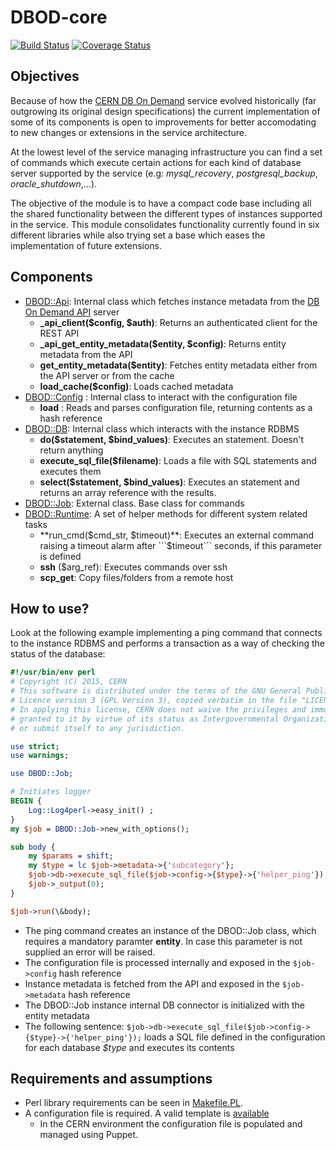 # DBOD-core

[![Build Status](https://travis-ci.org/cerndb/DBOD-core.svg?branch=master)](https://travis-ci.org/cerndb/DBOD-core)
[![Coverage Status](https://coveralls.io/repos/cerndb/DBOD-core/badge.svg)](https://coveralls.io/r/cerndb/DBOD-core)

## Objectives

Because of how the [CERN DB On Demand](http://information-technology.web.cern.ch/services/database-on-demand)
service evolved historically (far outgrowing its original design specifications) 
the current implementation of some of its components is open to improvements for 
better accomodating to new changes or extensions in the service architecture.

At the lowest level of the service managing infrastructure you can find a set of 
commands which execute certain actions for each kind of database server 
supported by the service (e.g: *mysql_recovery*, *postgresql_backup*, *oracle_shutdown*,...).

The objective of the module is to have a compact code base including all the 
shared functionality between the different types of instances supported in the service. 
This module consolidates functionality currently found in six different libraries while 
also trying set a base which eases the implementation of future extensions.

## Components

* [DBOD::Api](https://github.com/cerndb/DBOD-core/blob/master/lib/DBOD/Api.pm): Internal class which fetches instance metadata from the [DB On Demand API](https://github.com/cerndb/dbod-api) server
    * **_api_client($config, $auth)**: Returns an authenticated client for the REST API
    * **_api_get_entity_metadata($entity, $config)**: Returns entity metadata from the API
    * **get_entity_metadata($entity)**: Fetches entity metadata either from the API server or from the cache
    * **load_cache($config)**: Loads cached metadata
* [DBOD::Config](https://github.com/cerndb/DBOD-core/blob/master/lib/DBOD/Config.pm) : Internal class to interact with the configuration file
    * **load** : Reads and parses configuration file, returning contents as a hash reference
* [DBOD::DB](https://github.com/cerndb/DBOD-core/blob/master/lib/DBOD/DB.pm): Internal class which interacts with the instance RDBMS
    * **do($statement, $bind_values)**: Executes an statement. Doesn't return anything 
    * **execute_sql_file($filename)**: Loads a file with SQL statements and executes them
    * **select($statement, $bind_values)**: Executes an statement and returns an array reference with the results.
* [DBOD::Job](https://github.com/cerndb/DBOD-core/blob/master/lib/DBOD/Job.pm): External class. Base class for commands
* [DBOD::Runtime](https://github.com/cerndb/DBOD-core/blob/master/lib/DBOD/Runtime.pm): A set of helper methods for different system related tasks
    * **run_cmd($cmd_str, $timeout)**: Executes an external command raising a timeout alarm after ```$timeout``` seconds, if this parameter is defined
    * **ssh** ($arg_ref): Executes commands over ssh
    * **scp_get**: Copy files/folders from a remote host  

## How to use?

Look at the following example implementing a ping command that connects to the 
instance RDBMS and performs a transaction as a way of checking the status of 
the database:

```perl
#!/usr/bin/env perl
# Copyright (C) 2015, CERN
# This software is distributed under the terms of the GNU General Public
# Licence version 3 (GPL Version 3), copied verbatim in the file "LICENSE".
# In applying this license, CERN does not waive the privileges and immunities
# granted to it by virtue of its status as Intergovernmental Organization
# or submit itself to any jurisdiction.

use strict;
use warnings;

use DBOD::Job;

# Initiates logger
BEGIN { 
    Log::Log4perl->easy_init() ;
}
my $job = DBOD::Job->new_with_options();

sub body {
    my $params = shift;
    my $type = lc $job->metadata->{'subcategory'};
    $job->db->execute_sql_file($job->config->{$type}->{'helper_ping'});
    $job->_output(0);
}

$job->run(\&body);
```
* The ping command creates an instance of the DBOD::Job class, which requires a mandatory paramter **entity**. In case this parameter is not supplied an error will be raised.
* The configuration file is processed internally and exposed in the ```$job->config``` hash reference
* Instance metadata is fetched from the API and exposed in the ```$job->metadata``` hash reference
* The DBOD::Job instance internal DB connector is initialized with the entity metadata
* The following sentence: ```$job->db->execute_sql_file($job->config->{$type}->{'helper_ping'});``` loads a SQL file defined in the configuration for each database *$type* and executes its contents

## Requirements and assumptions

* Perl library requirements can be seen in [Makefile.PL](https://github.com/cerndb/DBOD-core/blob/master/Makefile.PL).
* A configuration file is required. A valid template is [available](https://github.com/cerndb/DBOD-core/blob/master/share/dbod-core.conf-template)
    * In the CERN environment the configuration file is populated and managed using Puppet.




